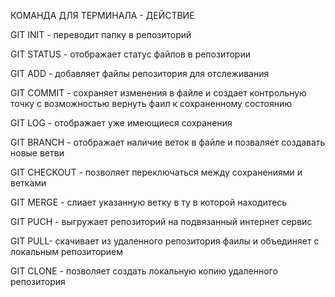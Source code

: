 КОМАНДА ДЛЯ ТЕРМИНАЛА - ДЕЙСТВИЕ

GIT INIT - переводит папку в репозиторий

GIT STATUS - отображает статус файлов в репозитории

GIT ADD - добавляет файлы репозитория для отслеживания

GIT COMMIT - сохраняет изменения в файле и создает контрольную точку с возможностью вернуть фаил к сохраненному состоянию

GIT LOG - отображает уже имеющиеся сохранения

GIT BRANCH - отображает наличие веток в файле и позваляет создавать новые ветви

GIT CHECKOUT - позволяет переключаться между сохранениями и ветками

GIT MERGE - слиает указанную ветку в ту в которой находитесь

GIT PUCH - выгружает репозиторий на подвязанный интернет сервис

GIT PULL- скачивает из удаленного репозитория фаилы и объединяет с локальным репозиторием

GIT CLONE - позволяет создать локальную копию удаленного репозитория
